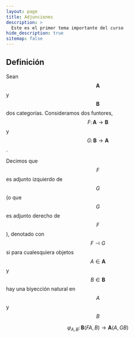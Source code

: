 ```yaml
---
layout: page
title: Adjunciones
description: >
  Este es el primer tema importante del curso
hide_description: true
sitemap: false
---
```


## Definición
Sean $$\mathbf{A}$$ y $$\mathbf{B}$$ dos categorías. Consideramos dos funtores, 
$$F\colon\mathbf{A}\to\mathbf{B}$$ y $$G\colon\mathbf{B}\to\mathbf{A}$$.

Decimos que $$F$$ es adjunto izquierdo de $$G$$ (o que $$G$$ es adjunto derecho de $$F$$), denotado con 
$$F\dashv G$$ si para cualesquiera objetos $$A\in\mathbf{A}$$ y $$B\in\mathbf{B}$$ hay una biyección 
natural en $$A$$ y $$B$$

$$\varphi_{A,B}\colon\mathbf{B}(FA,B)\longrightarrow\mathbf{A}(A,GB)$$
